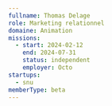 ```yaml
---
fullname: Thomas Delage
role: Marketing relationnel
domaine: Animation
missions:
  - start: 2024-02-12
    end: 2024-07-31
    status: independent
    employer: Octo
startups:
  - snu
memberType: beta
---
```


